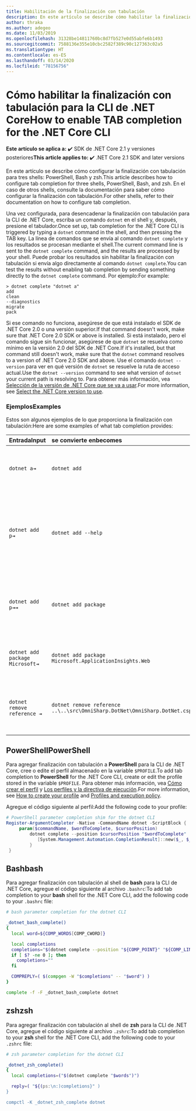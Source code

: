 ```yaml
---
title: Habilitación de la finalización con tabulación
description: En este artículo se describe cómo habilitar la finalización con tabulación para la CLI de .NET Core para PowerShell, Bash y zsh.
author: thraka
ms.author: adegeo
ms.date: 11/03/2019
ms.openlocfilehash: 31328be14811760bc8d7fb527e0d55abfe6b1493
ms.sourcegitcommit: 7588136e355e10cbc2582f389c90c127363c02a5
ms.translationtype: HT
ms.contentlocale: es-ES
ms.lasthandoff: 03/14/2020
ms.locfileid: "78156756"
---
```

# <a name="how-to-enable-tab-completion-for-the-net-core-cli"></a><span data-ttu-id="a574f-103">Cómo habilitar la finalización con tabulación para la CLI de .NET Core</span><span class="sxs-lookup"><span data-stu-id="a574f-103">How to enable TAB completion for the .NET Core CLI</span></span>

<span data-ttu-id="a574f-104">**Este artículo se aplica a:** ✔️ SDK de .NET Core 2.1 y versiones posteriores</span><span class="sxs-lookup"><span data-stu-id="a574f-104">**This article applies to:** ✔️ .NET Core 2.1 SDK and later versions</span></span>

<span data-ttu-id="a574f-105">En este artículo se describe cómo configurar la finalización con tabulación para tres shells: PowerShell, Bash y zsh.</span><span class="sxs-lookup"><span data-stu-id="a574f-105">This article describes how to configure tab completion for three shells, PowerShell, Bash, and zsh.</span></span> <span data-ttu-id="a574f-106">En el caso de otros shells, consulte la documentación para saber cómo configurar la finalización con tabulación.</span><span class="sxs-lookup"><span data-stu-id="a574f-106">For other shells, refer to their documentation on how to configure tab completion.</span></span>

<span data-ttu-id="a574f-107">Una vez configurada, para desencadenar la finalización con tabulación para la CLI de .NET Core, escriba un comando `dotnet` en el shell y, después, presione el tabulador.</span><span class="sxs-lookup"><span data-stu-id="a574f-107">Once set up, tab completion for the .NET Core CLI is triggered by typing a `dotnet` command in the shell, and then pressing the TAB key.</span></span> <span data-ttu-id="a574f-108">La línea de comandos que se envía al comando `dotnet complete` y los resultados se procesan mediante el shell.</span><span class="sxs-lookup"><span data-stu-id="a574f-108">The current command line is sent to the `dotnet complete` command, and the results are processed by your shell.</span></span> <span data-ttu-id="a574f-109">Puede probar los resultados sin habilitar la finalización con tabulación si envía algo directamente al comando `dotnet complete`.</span><span class="sxs-lookup"><span data-stu-id="a574f-109">You can test the results without enabling tab completion by sending something directly to the `dotnet complete` command.</span></span> <span data-ttu-id="a574f-110">Por ejemplo:</span><span class="sxs-lookup"><span data-stu-id="a574f-110">For example:</span></span>

```console
> dotnet complete "dotnet a"
add
clean
--diagnostics
migrate
pack
```

<span data-ttu-id="a574f-111">Si ese comando no funciona, asegúrese de que está instalado el SDK de .NET Core 2.0 o una versión superior.</span><span class="sxs-lookup"><span data-stu-id="a574f-111">If that command doesn't work, make sure that .NET Core 2.0 SDK or above is installed.</span></span> <span data-ttu-id="a574f-112">Si está instalado, pero el comando sigue sin funcionar, asegúrese de que `dotnet` se resuelva como mínimo en la versión 2.0 del SDK de .NET Core.</span><span class="sxs-lookup"><span data-stu-id="a574f-112">If it's installed, but that command still doesn't work, make sure that the `dotnet` command resolves to a version of .NET Core 2.0 SDK and above.</span></span> <span data-ttu-id="a574f-113">Use el comando `dotnet --version` para ver en qué versión de `dotnet` se resuelve la ruta de acceso actual.</span><span class="sxs-lookup"><span data-stu-id="a574f-113">Use the `dotnet --version` command to see what version of `dotnet` your current path is resolving to.</span></span> <span data-ttu-id="a574f-114">Para obtener más información, vea [Selección de la versión de .NET Core que se va a usar](../versions/selection.md).</span><span class="sxs-lookup"><span data-stu-id="a574f-114">For more information, see [Select the .NET Core version to use](../versions/selection.md).</span></span>

### <a name="examples"></a><span data-ttu-id="a574f-115">Ejemplos</span><span class="sxs-lookup"><span data-stu-id="a574f-115">Examples</span></span>

<span data-ttu-id="a574f-116">Estos son algunos ejemplos de lo que proporciona la finalización con tabulación:</span><span class="sxs-lookup"><span data-stu-id="a574f-116">Here are some examples of what tab completion provides:</span></span>

<span data-ttu-id="a574f-117">Entrada</span><span class="sxs-lookup"><span data-stu-id="a574f-117">Input</span></span>                                | <span data-ttu-id="a574f-118">se convierte en</span><span class="sxs-lookup"><span data-stu-id="a574f-118">becomes</span></span>                                                                     | <span data-ttu-id="a574f-119">porque</span><span class="sxs-lookup"><span data-stu-id="a574f-119">because</span></span>
:------------------------------------|:----------------------------------------------------------------------------|:--------------------------------
`dotnet a⇥`                          | `dotnet add`                                                                 | <span data-ttu-id="a574f-120">`add` es el primer subcomando, por orden alfabético.</span><span class="sxs-lookup"><span data-stu-id="a574f-120">`add` is the first subcommand, alphabetically.</span></span>
`dotnet add p⇥`                      | `dotnet add --help`                                                          | <span data-ttu-id="a574f-121">La finalización con tabulación hace coincidir las subcadenas y `--help` aparece primero alfabéticamente.</span><span class="sxs-lookup"><span data-stu-id="a574f-121">Tab completion matches substrings and `--help` comes first alphabetically.</span></span>
`dotnet add p⇥⇥`                    | `dotnet add package`                                                          | <span data-ttu-id="a574f-122">Al presionar la tecla Tab una segunda vez aparece la siguiente sugerencia.</span><span class="sxs-lookup"><span data-stu-id="a574f-122">Pressing tab a second time brings up the next suggestion.</span></span>
`dotnet add package Microsoft⇥`      | `dotnet add package Microsoft.ApplicationInsights.Web`                      | <span data-ttu-id="a574f-123">Los resultados se devuelven por orden alfabético.</span><span class="sxs-lookup"><span data-stu-id="a574f-123">Results are returned alphabetically.</span></span>
`dotnet remove reference ⇥`          | `dotnet remove reference ..\..\src\OmniSharp.DotNet\OmniSharp.DotNet.csproj` | <span data-ttu-id="a574f-124">La finalización con tabulación es compatible con archivos de proyecto.</span><span class="sxs-lookup"><span data-stu-id="a574f-124">Tab completion is project file aware.</span></span>

## <a name="powershell"></a><span data-ttu-id="a574f-125">PowerShell</span><span class="sxs-lookup"><span data-stu-id="a574f-125">PowerShell</span></span>

<span data-ttu-id="a574f-126">Para agregar finalización con tabulación a **PowerShell** para la CLI de .NET Core, cree o edite el perfil almacenado en la variable `$PROFILE`.</span><span class="sxs-lookup"><span data-stu-id="a574f-126">To add tab completion to **PowerShell** for the .NET Core CLI, create or edit the profile stored in the variable `$PROFILE`.</span></span> <span data-ttu-id="a574f-127">Para obtener más información, vea [Cómo crear el perfil](/powershell/module/microsoft.powershell.core/about/about_profiles#how-to-create-a-profile) y [Los perfiles y la directiva de ejecución](/powershell/module/microsoft.powershell.core/about/about_profiles#profiles-and-execution-policy).</span><span class="sxs-lookup"><span data-stu-id="a574f-127">For more information, see [How to create your profile](/powershell/module/microsoft.powershell.core/about/about_profiles#how-to-create-a-profile) and [Profiles and execution policy](/powershell/module/microsoft.powershell.core/about/about_profiles#profiles-and-execution-policy).</span></span>

<span data-ttu-id="a574f-128">Agregue el código siguiente al perfil:</span><span class="sxs-lookup"><span data-stu-id="a574f-128">Add the following code to your profile:</span></span>

```powershell
# PowerShell parameter completion shim for the dotnet CLI
Register-ArgumentCompleter -Native -CommandName dotnet -ScriptBlock {
     param($commandName, $wordToComplete, $cursorPosition)
         dotnet complete --position $cursorPosition "$wordToComplete" | ForEach-Object {
            [System.Management.Automation.CompletionResult]::new($_, $_, 'ParameterValue', $_)
         }
 }
```

## <a name="bash"></a><span data-ttu-id="a574f-129">Bash</span><span class="sxs-lookup"><span data-stu-id="a574f-129">bash</span></span>

<span data-ttu-id="a574f-130">Para agregar finalización con tabulación al shell de **bash** para la CLI de .NET Core, agregue el código siguiente al archivo `.bashrc`:</span><span class="sxs-lookup"><span data-stu-id="a574f-130">To add tab completion to your **bash** shell for the .NET Core CLI, add the following code to your `.bashrc` file:</span></span>

```bash
# bash parameter completion for the dotnet CLI

_dotnet_bash_complete()
{
  local word=${COMP_WORDS[COMP_CWORD]}

  local completions
  completions="$(dotnet complete --position "${COMP_POINT}" "${COMP_LINE}" 2>/dev/null)"
  if [ $? -ne 0 ]; then
    completions=""
  fi

  COMPREPLY=( $(compgen -W "$completions" -- "$word") )
}

complete -f -F _dotnet_bash_complete dotnet
```

## <a name="zsh"></a><span data-ttu-id="a574f-131">zsh</span><span class="sxs-lookup"><span data-stu-id="a574f-131">zsh</span></span>

<span data-ttu-id="a574f-132">Para agregar finalización con tabulación al shell de **zsh** para la CLI de .NET Core, agregue el código siguiente al archivo `.zshrc`:</span><span class="sxs-lookup"><span data-stu-id="a574f-132">To add tab completion to your **zsh** shell for the .NET Core CLI, add the following code to your `.zshrc` file:</span></span>

```zsh
# zsh parameter completion for the dotnet CLI

_dotnet_zsh_complete()
{
  local completions=("$(dotnet complete "$words")")

  reply=( "${(ps:\n:)completions}" )
}

compctl -K _dotnet_zsh_complete dotnet
```
